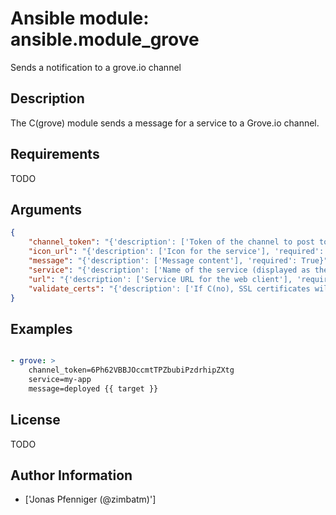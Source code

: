 # Ansible module: ansible.module_grove


Sends a notification to a grove.io channel

## Description

The C(grove) module sends a message for a service to a Grove.io channel.

## Requirements

TODO

## Arguments

``` json
{
    "channel_token": "{'description': ['Token of the channel to post to.'], 'required': True}",
    "icon_url": "{'description': ['Icon for the service'], 'required': False}",
    "message": "{'description': ['Message content'], 'required': True}",
    "service": "{'description': ['Name of the service (displayed as the "user" in the message)'], 'required': False, 'default': 'ansible'}",
    "url": "{'description': ['Service URL for the web client'], 'required': False}",
    "validate_certs": "{'description': ['If C(no), SSL certificates will not be validated. This should only be used on personally controlled sites using self-signed certificates.'], 'default': True, 'type': 'bool', 'version_added': '1.5.1'}",
}
```

## Examples


``` yaml

- grove: >
    channel_token=6Ph62VBBJOccmtTPZbubiPzdrhipZXtg
    service=my-app
    message=deployed {{ target }}

```

## License

TODO

## Author Information
  - ['Jonas Pfenniger (@zimbatm)']

